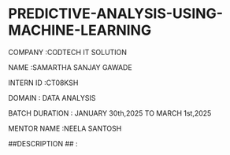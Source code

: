 # PREDICTIVE-ANALYSIS-USING-MACHINE-LEARNING
COMPANY :CODTECH IT SOLUTION

NAME :SAMARTHA SANJAY GAWADE

INTERN ID :CT08KSH

DOMAIN : DATA ANALYSIS

BATCH DURATION : JANUARY 30th,2025 TO MARCH 1st,2025

MENTOR NAME :NEELA SANTOSH

##DESCRIPTION ## :
